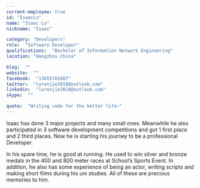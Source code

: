 ```yaml
---
current-employee: true
id: "IsaacLu"
name: "Isaac Lu"
nickname: "Isaac"

category: "Developers"
role:  "Software Developer"
qualifications:  "Bachelor of Information Network Engineering"
location: "Hangzhou China"

blog:  ""
website:  ""
facebook:  "13655781687"
twitter:  "lurenjie2018@outlook.com"
linkedin:  "lurenjie2018@outlook.com"
skype:  ""

quote:  "Writing code for the better life~"
---
```


Isaac has done 3 major projects and many small ones. Meanwhile he also participated in 3 software development competitions and got 1 first place and 2 third places. Now he is starting his journey to be a professional Developer.  

In his spare time, he is good at running. He used to win silver and bronze medals in the 400 and 800 meter races at School’s Sports Event. In addition, he also has some experience of being an actor, writing scripts and making short films during his uni studies. All of these are precious memories to him.   
